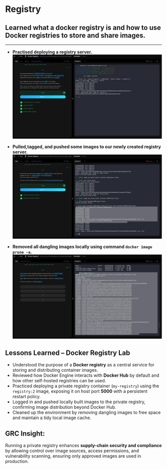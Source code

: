 # Registry

## Learned what a docker registry is and how to use Docker registries to store and share images.

---

- **Practised deploying a registry server.** 
![cmd](evidence/registry.png)


- **Pulled,tagged, and pushed some images to our newly created registry server.**
![cmd](evidence/pushed.png)


- **Removed all dangling images locally using command `docker image prune -a`.**
![cmd](evidence/prune.png)

## Lessons Learned – Docker Registry Lab

- Understood the purpose of a **Docker registry** as a central service for storing and distributing container images.  
- Reviewed how Docker Engine interacts with **Docker Hub** by default and how other self-hosted registries can be used.  
- Practiced deploying a private registry container (`my-registry`) using the `registry:2` image, exposing it on host port **5000** with a persistent restart policy.  
- Logged in and pushed locally built images to the private registry, confirming image distribution beyond Docker Hub.  
- Cleaned up the environment by removing dangling images to free space and maintain a tidy local image cache.

## GRC Insight:  
Running a private registry enhances **supply-chain security and compliance** by allowing control over image sources, access permissions, and vulnerability scanning, ensuring only approved images are used in production.
